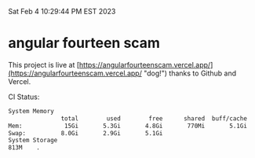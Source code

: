 Sat Feb  4 10:29:44 PM EST 2023

# angular fourteen scam


This project is live at [https://angularfourteenscam.vercel.app/](https://angularfourteenscam.vercel.app/ "dog!") thanks to Github and Vercel.

CI Status: 

```bash
System Memory
               total        used        free      shared  buff/cache   available
Mem:            15Gi       5.3Gi       4.8Gi       770Mi       5.1Gi       8.9Gi
Swap:          8.0Gi       2.9Gi       5.1Gi
System Storage
813M	.
